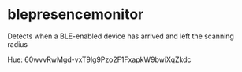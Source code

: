 # blepresencemonitor
Detects when a BLE-enabled device has arrived and left the scanning radius

Hue: 60wvvRwMgd-vxT9lg9Pzo2F1FxapkW9bwiXqZkdc